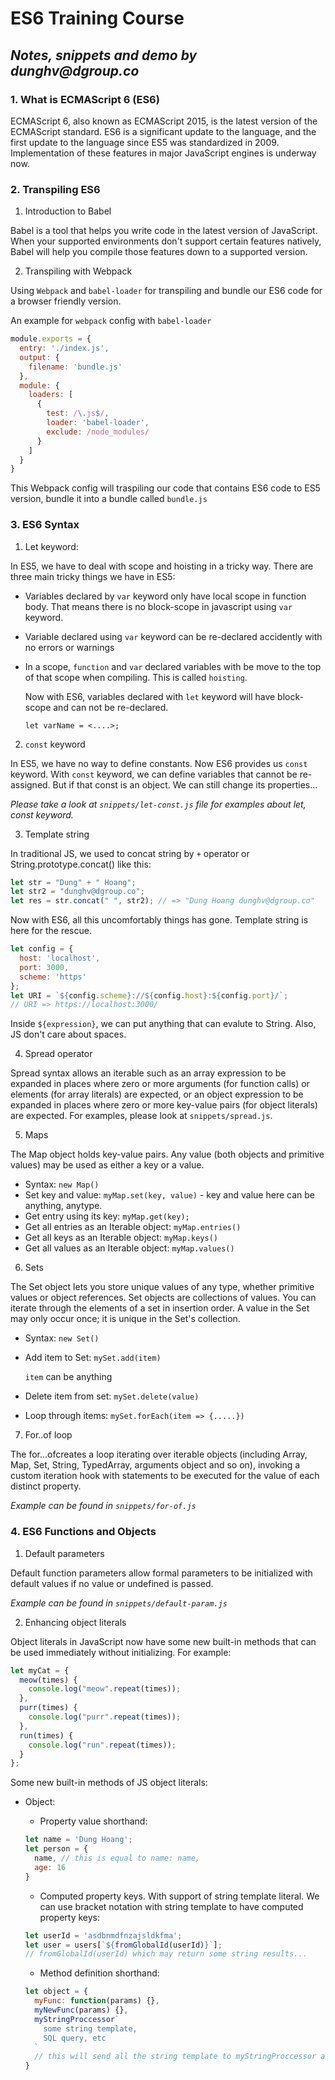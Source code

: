 # **ES6 Training Course**

## _Notes, snippets and demo by dunghv@dgroup.co_

### **1. What is ECMAScript 6 (ES6)**

ECMAScript 6, also known as ECMAScript 2015, is the latest version of the ECMAScript standard. ES6 is a significant update to the language, and the first update to the language since ES5 was standardized in 2009. Implementation of these features in major JavaScript engines is underway now.

### **2. Transpiling ES6**

1. Introduction to Babel

Babel is a tool that helps you write code in the latest version of JavaScript. When your supported environments don't support certain features natively, Babel will help you compile those features down to a supported version.

2. Transpiling with Webpack

Using `Webpack` and `babel-loader` for transpiling and bundle our ES6 code for a browser friendly version.

An example for `webpack` config with `babel-loader`

  ```javascript - webpack.config.js
  module.exports = {
    entry: './index.js',
    output: {
      filename: 'bundle.js'
    },
    module: {
      loaders: [
        {
          test: /\.js$/,
          loader: 'babel-loader',
          exclude: /node_modules/
        }
      ]
    }
  }
  ```
This Webpack config will traspiling our code that contains ES6 code to ES5 version, bundle it into a bundle called `bundle.js`

### **3. ES6 Syntax**

1. Let keyword:

In ES5, we have to deal with scope and hoisting in a tricky way. There are three main tricky things we have in ES5:

- Variables declared by `var` keyword only have local scope in function body. That means there is no block-scope in javascript using `var` keyword.
- Variable declared using `var` keyword can be re-declared accidently with no errors or warnings
- In a scope, `function` and `var` declared variables with be move to the top of that scope when compiling. This is called `hoisting`.

  Now with ES6, variables declared with `let` keyword will have block-scope and can not be re-declared.

  `let varName = <....>;`

2. `const` keyword

In ES5, we have no way to define constants. Now ES6 provides us `const` keyword. With `const` keyword, we can define variables that cannot be re-assigned. But if that const is an object. We can still change its properties...

  _Please take a look at `snippets/let-const.js` file for examples about let, const keyword._

3. Template string

In traditional JS, we used to concat string by `+` operator or String.prototype.concat() like this:

  ```javascript
  let str = "Dung" + " Hoang";
  let str2 = "dunghv@dgroup.co";
  let res = str.concat(" ", str2); // => "Dung Hoang dunghv@dgroup.co"
  ```
  Now with ES6, all this uncomfortably things has gone. Template string is here for the rescue.  
  ```javascript
  let config = {
    host: 'localhost',
    port: 3000,
    scheme: 'https'
  };
  let URI = `${config.scheme}://${config.host}:${config.port}/`;
  // URI => https://localhost:3000/
  ```

  Inside `${expression}`, we can put anything that can evalute to String. Also, JS don't care about spaces.

4. Spread operator

Spread syntax allows an iterable such as an array expression to be expanded in places where zero or more arguments (for function calls) or elements (for array literals) are expected, or an object expression to be expanded in places where zero or more key-value pairs (for object literals) are expected. For examples, please look at `snippets/spread.js`.

5. Maps

The Map object holds key-value pairs. Any value (both objects and primitive values) may be used as either a key or a value.

- Syntax: `new Map()`
- Set key and value: `myMap.set(key, value)` -
  key and value here can be anything, anytype.
- Get entry using its key: `myMap.get(key);`
- Get all entries as an Iterable object: `myMap.entries()`
- Get all keys as an Iterable object: `myMap.keys()`
- Get all values as an Iterable object: `myMap.values()`

6. Sets

The Set object lets you store unique values of any type, whether primitive values or object references. Set objects are collections of values. You can iterate through the elements of a set in insertion order. A value in the Set may only occur once; it is unique in the Set's collection.

- Syntax: `new Set()`
- Add item to Set: `mySet.add(item)`

  `item` can be anything

- Delete item from set: `mySet.delete(value)`
- Loop through items: `mySet.forEach(item => {.....})`

7. For..of loop

The for...ofcreates a loop iterating over iterable objects (including Array, Map, Set, String, TypedArray, arguments object and so on), invoking a custom iteration hook with statements to be executed for the value of each distinct property.

_Example can be found in `snippets/for-of.js`_

### **4. ES6 Functions and Objects**

1. Default parameters

Default function parameters allow formal parameters to be initialized with default values if no value or undefined is passed.

_Example can be found in `snippets/default-param.js`_

2. Enhancing object literals

Object literals in JavaScript now have some new built-in methods that can be used immediately without initializing. For example:

```javascript
let myCat = {
  meow(times) {
    console.log("meow".repeat(times));
  },
  purr(times) {
    console.log("purr".repeat(times));
  },
  run(times) {
    console.log("run".repeat(times));
  }
};
```

Some new built-in methods of JS object literals:

- Object:

  - Property value shorthand:

  ```javascript
  let name = 'Dung Hoang';
  let person = {
    name, // this is equal to name: name,
    age: 16
  }
  ```

  - Computed property keys. With support of string template literal. We can use bracket notation with string template to have computed property keys:

  ```javascript
  let userId = 'asdbnmdfnzajsldkfma';
  let user = users[`${fromGlobalId(userId)}`];
  // fromGlobalId(userId) which may return some string results...
  ```

  - Method definition shorthand:
  ```javascript
  let object = {
    myFunc: function(params) {},
    myNewFunc(params) {},
    myStringProccessor`
      some string template,
      SQL query, etc
    `
    // this will send all the string template to myStringProccessor as a param, didn't see that coming, WTF :)))
  }
  ```
